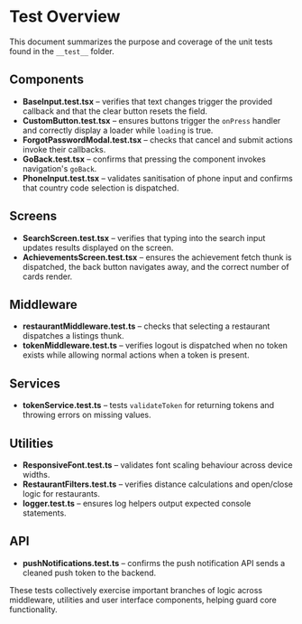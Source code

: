 # Test Overview

This document summarizes the purpose and coverage of the unit tests found in the `__test__` folder.

## Components

- **BaseInput.test.tsx** – verifies that text changes trigger the provided callback and that the clear button resets the field.
- **CustomButton.test.tsx** – ensures buttons trigger the `onPress` handler and correctly display a loader while `loading` is true.
- **ForgotPasswordModal.test.tsx** – checks that cancel and submit actions invoke their callbacks.
- **GoBack.test.tsx** – confirms that pressing the component invokes navigation's `goBack`.
- **PhoneInput.test.tsx** – validates sanitisation of phone input and confirms that country code selection is dispatched.

## Screens

- **SearchScreen.test.tsx** – verifies that typing into the search input updates results displayed on the screen.
- **AchievementsScreen.test.tsx** – ensures the achievement fetch thunk is dispatched, the back button navigates away, and the correct number of cards render.

## Middleware

- **restaurantMiddleware.test.ts** – checks that selecting a restaurant dispatches a listings thunk.
- **tokenMiddleware.test.ts** – verifies logout is dispatched when no token exists while allowing normal actions when a token is present.

## Services

- **tokenService.test.ts** – tests `validateToken` for returning tokens and throwing errors on missing values.

## Utilities

- **ResponsiveFont.test.ts** – validates font scaling behaviour across device widths.
- **RestaurantFilters.test.ts** – verifies distance calculations and open/close logic for restaurants.
- **logger.test.ts** – ensures log helpers output expected console statements.

## API

- **pushNotifications.test.ts** – confirms the push notification API sends a cleaned push token to the backend.

These tests collectively exercise important branches of logic across middleware, utilities and user interface components, helping guard core functionality.
